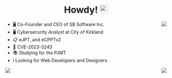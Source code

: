 <div align="center">
    <h1>Howdy! <img src="https://media.giphy.com/media/hvRJCLFzcasrR4ia7z/giphy.gif" width="25px"></h1>
</div>

<div align="center">
    <img align="right" src="https://github-readme-stats.vercel.app/api/?username=pavel-sushko&count_private=true&theme=onedark&show_icons=true&line_height=25&hide=stars" />
</div>

- 🖥️ Co-Founder and CEO of SB Software Inc.
- 🖥️ Cybersecurity Analyst at City of Kirkland
- 📋 eJPT, and eCPPTv2
- 🔐 CVE-2023-3243
- 📚 Studying for the PJMT
- ℹ️ Looking for Web Developers and Designers

<div>
    <img align="left" src="https://github-readme-stats.vercel.app/api/top-langs/?username=pavel-sushko&count_private=true&theme=onedark" /> 
    <img align="right" src="https://github-profile-trophy.vercel.app/?username=pavel-sushko&theme=onedark&row=2&column=4&margin-h=20&margin-w=20" />
</div>
